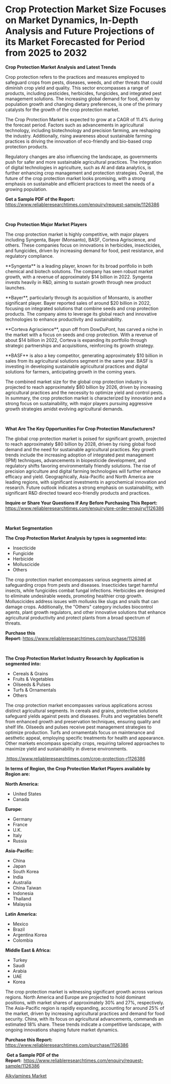 <p><h1>Crop Protection Market Size Focuses on Market Dynamics, In-Depth Analysis and Future Projections of its Market Forecasted for Period from 2025 to 2032</h1></p><p><strong>Crop Protection Market Analysis and Latest Trends</strong></p>
<p><p>Crop protection refers to the practices and measures employed to safeguard crops from pests, diseases, weeds, and other threats that could diminish crop yield and quality. This sector encompasses a range of products, including pesticides, herbicides, fungicides, and integrated pest management solutions. The increasing global demand for food, driven by population growth and changing dietary preferences, is one of the primary catalysts for the growth of the crop protection market.</p><p>The Crop Protection Market is expected to grow at a CAGR of 11.4% during the forecast period. Factors such as advancements in agricultural technology, including biotechnology and precision farming, are reshaping the industry. Additionally, rising awareness about sustainable farming practices is driving the innovation of eco-friendly and bio-based crop protection products. </p><p>Regulatory changes are also influencing the landscape, as governments push for safer and more sustainable agricultural practices. The integration of digital technologies in agriculture, such as AI and data analytics, is further enhancing crop management and protection strategies. Overall, the future of the crop protection market looks promising, with a strong emphasis on sustainable and efficient practices to meet the needs of a growing population.</p></p>
<p><strong>Get a Sample PDF of the Report:&nbsp;</strong> <a href="https://www.reliableresearchtimes.com/enquiry/request-sample/1126386?utm_campaign=2181&utm_medium=2&utm_source=Github&utm_content=ia&utm_term=31012025&utm_id=crop-protection">https://www.reliableresearchtimes.com/enquiry/request-sample/1126386</a></p>
<p>&nbsp;</p>
<p><strong>Crop Protection Major Market Players</strong></p>
<p><p>The crop protection market is highly competitive, with major players including Syngenta, Bayer (Monsanto), BASF, Corteva Agriscience, and others. These companies focus on innovations in herbicides, insecticides, and fungicides, driven by increasing demand for food, pest resistance, and regulatory compliance.</p><p>**Syngenta** is a leading player, known for its broad portfolio in both chemical and biotech solutions. The company has seen robust market growth, with a revenue of approximately $14 billion in 2022. Syngenta invests heavily in R&D, aiming to sustain growth through new product launches.</p><p>**Bayer**, particularly through its acquisition of Monsanto, is another significant player. Bayer reported sales of around $20 billion in 2022, focusing on integrated solutions that combine seeds and crop protection products. The company aims to leverage its global reach and innovative technologies to enhance productivity and sustainability.</p><p>**Corteva Agriscience**, spun off from DowDuPont, has carved a niche in the market with a focus on seeds and crop protection. With a revenue of about $14 billion in 2022, Corteva is expanding its portfolio through strategic partnerships and acquisitions, reinforcing its growth strategy.</p><p>**BASF** is also a key competitor, generating approximately $10 billion in sales from its agricultural solutions segment in the same year. BASF is investing in developing sustainable agricultural practices and digital solutions for farmers, anticipating growth in the coming years.</p><p>The combined market size for the global crop protection industry is projected to reach approximately $80 billion by 2026, driven by increasing agricultural practices and the necessity to optimize yield and control pests. In summary, the crop protection market is characterized by innovation and a strong focus on sustainability, with major players pursuing aggressive growth strategies amidst evolving agricultural demands.</p></p>
<p>&nbsp;</p>
<p><strong>What Are The Key Opportunities For Crop Protection Manufacturers?</strong></p>
<p><p>The global crop protection market is poised for significant growth, projected to reach approximately $80 billion by 2028, driven by rising global food demand and the need for sustainable agricultural practices. Key growth trends include the increasing adoption of integrated pest management (IPM) techniques, advancements in biopesticide development, and regulatory shifts favoring environmentally friendly solutions. The rise of precision agriculture and digital farming technologies will further enhance efficacy and yield. Geographically, Asia-Pacific and North America are leading regions, with significant investments in agrochemical innovation and research. Future outlook indicates a strong emphasis on sustainability, with significant R&D directed toward eco-friendly products and practices.</p></p>
<p><strong>Inquire or Share Your Questions If Any Before Purchasing This Report:</strong> <a href="https://www.reliableresearchtimes.com/enquiry/pre-order-enquiry/1126386?utm_campaign=2181&utm_medium=2&utm_source=Github&utm_content=ia&utm_term=31012025&utm_id=crop-protection">https://www.reliableresearchtimes.com/enquiry/pre-order-enquiry/1126386</a></p>
<p>&nbsp;</p>
<p><strong>Market Segmentation</strong></p>
<p><strong>The Crop Protection Market Analysis by types is segmented into:</strong></p>
<p><ul><li>Insecticide</li><li>Fungicide</li><li>Herbicide</li><li>Molluscicide</li><li>Others</li></ul></p>
<p><p>The crop protection market encompasses various segments aimed at safeguarding crops from pests and diseases. Insecticides target harmful insects, while fungicides combat fungal infections. Herbicides are designed to eliminate undesirable weeds, promoting healthier crop growth. Molluscicides address issues with mollusks like slugs and snails that can damage crops. Additionally, the "Others" category includes biocontrol agents, plant growth regulators, and other innovative solutions that enhance agricultural productivity and protect plants from a broad spectrum of threats.</p></p>
<p><strong>Purchase this Report:&nbsp;</strong><a href="https://www.reliableresearchtimes.com/purchase/1126386?utm_campaign=2181&utm_medium=2&utm_source=Github&utm_content=ia&utm_term=31012025&utm_id=crop-protection">https://www.reliableresearchtimes.com/purchase/1126386</a></p>
<p>&nbsp;</p>
<p><strong>The Crop Protection Market Industry Research by Application is segmented into:</strong></p>
<p><ul><li>Cereals & Grains</li><li>Fruits & Vegetables</li><li>Oilseeds & Pulses</li><li>Turfs & Ornamentals</li><li>Others</li></ul></p>
<p><p>The crop protection market encompasses various applications across distinct agricultural segments. In cereals and grains, protective solutions safeguard yields against pests and diseases. Fruits and vegetables benefit from enhanced growth and preservation techniques, ensuring quality and shelf life. Oilseeds and pulses receive pest management strategies to optimize production. Turfs and ornamentals focus on maintenance and aesthetic appeal, employing specific treatments for health and appearance. Other markets encompass specialty crops, requiring tailored approaches to maximize yield and sustainability in diverse environments.</p></p>
<p><a href="https://www.reliableresearchtimes.com/crop-protection-r1126386?utm_campaign=2181&utm_medium=2&utm_source=Github&utm_content=ia&utm_term=31012025&utm_id=crop-protection">&nbsp;https://www.reliableresearchtimes.com/crop-protection-r1126386</a></p>
<p><strong>In terms of Region, the Crop Protection Market Players available by Region are:</strong></p>
<p>
    <p> <strong> North America: </strong>
        <ul>
            <li>United States</li>
            <li>Canada</li>
        </ul>
        </p> 
    <p> <strong> Europe: </strong>
        <ul>
            <li>Germany</li>
            <li>France</li>
            <li>U.K.</li>
            <li>Italy</li>
            <li>Russia</li>
        </ul>
        </p> 
    <p> <strong> Asia-Pacific: </strong>
        <ul>
            <li>China</li>
            <li>Japan</li>
            <li>South Korea</li>
            <li>India</li>
            <li>Australia</li>
            <li>China Taiwan</li>
            <li>Indonesia</li>
            <li>Thailand</li>
            <li>Malaysia</li>
        </ul>
        </p> 
    <p> <strong> Latin America: </strong>
        <ul>
            <li>Mexico</li>
            <li>Brazil</li>
            <li>Argentina Korea</li>
            <li>Colombia</li>
        </ul>
        </p> 
    <p> <strong> Middle East & Africa: </strong>
        <ul>
            <li>Turkey</li>
            <li>Saudi</li>
            <li>Arabia</li>
            <li>UAE</li>
            <li>Korea</li>
        </ul>
    </p>
    </p>
<p><p>The crop protection market is witnessing significant growth across various regions. North America and Europe are projected to hold dominant positions, with market shares of approximately 30% and 27%, respectively. The Asia-Pacific region is rapidly expanding, accounting for around 25% of the market, driven by increasing agricultural practices and demand for food security. China, with its focus on agricultural advancements, commands an estimated 18% share. These trends indicate a competitive landscape, with ongoing innovations shaping future market dynamics.</p></p>
<p><strong>Purchase this Report: </strong><a href="https://www.reliableresearchtimes.com/purchase/1126386?utm_campaign=2181&utm_medium=2&utm_source=Github&utm_content=ia&utm_term=31012025&utm_id=crop-protection">https://www.reliableresearchtimes.com/purchase/1126386</a></p>
<p>&nbsp;<strong>Get a Sample PDF of the Report:&nbsp;&nbsp;</strong><a href="https://www.reliableresearchtimes.com/enquiry/request-sample/1126386?utm_campaign=2181&utm_medium=2&utm_source=Github&utm_content=ia&utm_term=31012025&utm_id=crop-protection">https://www.reliableresearchtimes.com/enquiry/request-sample/1126386</a></p>
<p><strong></strong></p>
<p><p><a href="https://github.com/HobertDavis43/Market-Research-Report-List-1/blob/main/alkylamines-market.md?utm_campaign=2181&utm_medium=2&utm_source=Github&utm_content=ia&utm_term=31012025&utm_id=crop-protection">Alkylamines Market</a></p></p>